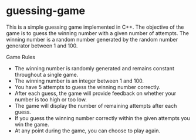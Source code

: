 # guessing-game

This is a simple guessing game implemented in C++. The objective of the game is to guess the winning number with a given number of attempts. The winning number is a random number generated by the random number generator between 1 and 100. 

Game Rules  
* The winning number is randomly generated and remains constant throughout a single game.  
* The winning number is an integer between 1 and 100.
* You have 5 attempts to guess the winning number correctly.
* After each guess, the game will provide feedback on whether your number is too high or too low.
* The game will display the number of remaining attempts after each guess.
* If you guess the winning number correctly within the given attempts you win the game.
* At any point during the game, you can choose to play again.
